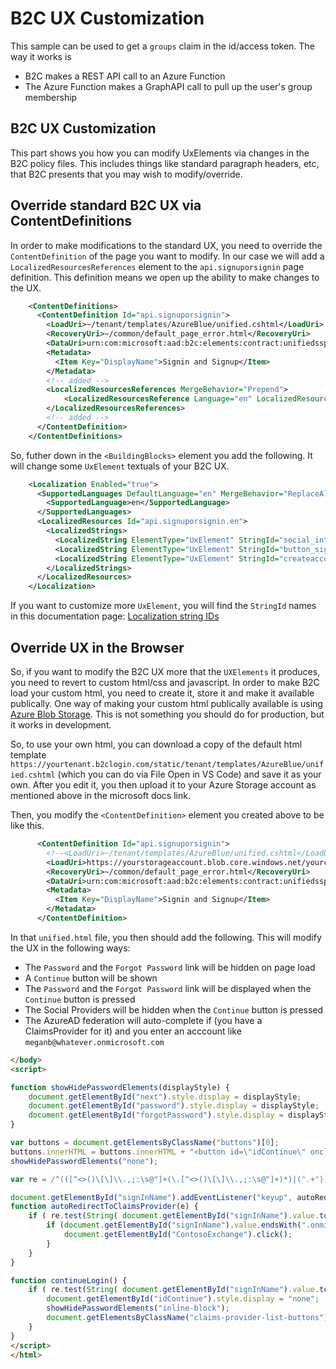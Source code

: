 # B2C UX Customization

This sample can be used to get a `groups` claim in the id/access token. The way it works is

- B2C makes a REST API call to an Azure Function
- The Azure Function makes a GraphAPI call to pull up the user's group membership

## B2C UX Customization

This part shows you how you can modify UxElements via changes in the B2C policy files. This includes things like standard paragraph headers, etc, that B2C presents that you may wish to modify/override.

## Override standard B2C UX via ContentDefinitions

In order to make modifications to the standard UX, you need to override the `ContentDefinition` of the page you want to modify. In our case we will add a `LocalizedResourcesReferences` element to the `api.signuporsignin` page definition. This definition means we open up the ability to make changes to the UX. 

```xml
    <ContentDefinitions>
      <ContentDefinition Id="api.signuporsignin">
        <LoadUri>~/tenant/templates/AzureBlue/unified.cshtml</LoadUri>
        <RecoveryUri>~/common/default_page_error.html</RecoveryUri>
        <DataUri>urn:com:microsoft:aad:b2c:elements:contract:unifiedssp:2.1.0</DataUri>
        <Metadata>
          <Item Key="DisplayName">Signin and Signup</Item>
        </Metadata>
        <!-- added -->
        <LocalizedResourcesReferences MergeBehavior="Prepend">
            <LocalizedResourcesReference Language="en" LocalizedResourcesReferenceId="api.signuporsignin.en" />
        </LocalizedResourcesReferences>      
        <!-- added -->
      </ContentDefinition>
    </ContentDefinitions>
```

So, futher down in the `<BuildingBlocks>` element you add the following. It will change some `UxElement` textuals of your B2C UX. 
 
```xml
    <Localization Enabled="true">
      <SupportedLanguages DefaultLanguage="en" MergeBehavior="ReplaceAll">
        <SupportedLanguage>en</SupportedLanguage>
      </SupportedLanguages>
      <LocalizedResources Id="api.signuporsignin.en">
        <LocalizedStrings>
          <LocalizedString ElementType="UxElement" StringId="social_intro">Federated Identity Providers</LocalizedString>
          <LocalizedString ElementType="UxElement" StringId="button_signin">Login</LocalizedString>
          <LocalizedString ElementType="UxElement" StringId="createaccount_intro">Need an account?</LocalizedString>
        </LocalizedStrings>
      </LocalizedResources>
    </Localization>    
```

If you want to customize more `UxElement`, you will find the `StringId` names in this documentation page: [Localization string IDs](https://docs.microsoft.com/en-us/azure/active-directory-b2c/localization-string-ids)

## Override UX in the Browser

So, if you want to modify the B2C UX more that the `UXElements` it produces, you need to revert to custom html/css and javascript. In order to make B2C load your custom html, you need to create it, store it and make it available publically. One way of making your custom html publically available is using [Azure Blob Storage](https://docs.microsoft.com/en-us/azure/active-directory-b2c/custom-policy-ui-customization#2-create-an-azure-blob-storage-account). This is not something you should do for production, but it works in development.

So, to use your own html, you can download a copy of the default html template `https://yourtenant.b2clogin.com/static/tenant/templates/AzureBlue/unified.cshtml` (which you can do via File Open in VS Code) and save it as your own. After you edit it, you then upload it to your Azure Storage account as mentioned above in the microsoft docs link.

Then, you modify the `<ContentDefinition>` element you created above to be like this.

```xml
      <ContentDefinition Id="api.signuporsignin">
        <!--<LoadUri>~/tenant/templates/AzureBlue/unified.cshtml</LoadUri>-->
        <LoadUri>https://yourstorageaccount.blob.core.windows.net/yourcontainer/unified.html</LoadUri>
        <RecoveryUri>~/common/default_page_error.html</RecoveryUri>
        <DataUri>urn:com:microsoft:aad:b2c:elements:contract:unifiedssp:2.1.0</DataUri>
        <Metadata>
          <Item Key="DisplayName">Signin and Signup</Item>
        </Metadata>
      </ContentDefinition>
```

In that `unified.html` file, you then should add the following. This will modify the UX in the following ways:
- The `Password` and the `Forgot Password` link will be hidden on page load
- A `Continue` button will be shown
- The `Password` and the `Forgot Password` link will be displayed when the `Continue` button is pressed
- The Social Providers will be hidden when the `Continue` button is pressed
- The AzureAD federation will auto-complete if (you have a ClaimsProvider for it) and you enter an acccount like `meganb@whatever.onmicrosoft.com`

```html
</body>
<script>

function showHidePasswordElements(displayStyle) {
    document.getElementById("next").style.display = displayStyle;
    document.getElementById("password").style.display = displayStyle;
    document.getElementById("forgotPassword").style.display = displayStyle;
}

var buttons = document.getElementsByClassName("buttons")[0];
buttons.innerHTML = buttons.innerHTML + "<button id=\"idContinue\" onclick=\"continueLogin()\">Continue</button>";
showHidePasswordElements("none");

var re = /^(([^<>()\[\]\\.,;:\s@"]+(\.[^<>()\[\]\\.,;:\s@"]+)*)|(".+"))@((\[[0-9]{1,3}\.[0-9]{1,3}\.[0-9]{1,3}\.[0-9]{1,3}\])|(([a-zA-Z\-0-9]+\.)+[a-zA-Z]{2,}))$/;

document.getElementById("signInName").addEventListener("keyup", autoRedirectToClaimsProvider);
function autoRedirectToClaimsProvider(e) {
    if ( re.test(String( document.getElementById("signInName").value.toLowerCase() ) ) ) {
        if (document.getElementById("signInName").value.endsWith(".onmicrosoft.com") ) {
            document.getElementById("ContosoExchange").click();
        }
    }  
}    

function continueLogin() {
    if ( re.test(String( document.getElementById("signInName").value.toLowerCase() ) ) ) {
        document.getElementById("idContinue").style.display = "none";
        showHidePasswordElements("inline-block");
        document.getElementsByClassName("claims-provider-list-buttons")[0].style.display = "none";
    }  
}
</script>
</html>
``` 
